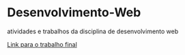 # Desenvolvimento-Web
atividades e trabalhos da disciplina de desenvolvimento web

<a href="https://github.com/flycher/trabalho-final-web">Link para o trabalho final</a>
